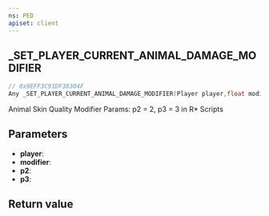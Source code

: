 ```yaml
---
ns: PED
apiset: client
---
```

## _SET_PLAYER_CURRENT_ANIMAL_DAMAGE_MODIFIER

```c
// 0x9EFF3C91DF38304F
Any _SET_PLAYER_CURRENT_ANIMAL_DAMAGE_MODIFIER(Player player,float modifier,int p2,int p3);
```

Animal Skin Quality Modifier
Params: p2 = 2, p3 = 3 in R* Scripts

## Parameters
* **player**:
* **modifier**:
* **p2**:
* **p3**:

## Return value

